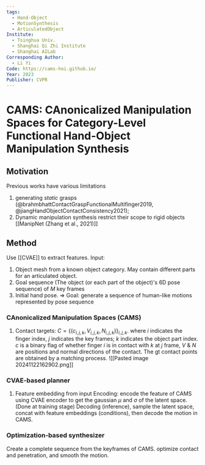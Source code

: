 ```yaml
---
tags:
  - Hand-Object
  - MotionSynthesis
  - ArticulatedObject
Institute:
  - Tsinghua Univ.
  - Shanghai Qi Zhi Institute
  - Shanghai AILab
Corresponding Author:
  - Li Yi
Code: https://cams-hoi.github.io/
Year: 2023
Publisher: CVPR
---
```

# CAMS: CAnonicalized Manipulation Spaces for Category-Level Functional Hand-Object Manipulation Synthesis
## Motivation
Previous works have various limitations
1. generating *static* grasps (@brahmbhattContactGraspFunctionalMultifinger2019, @jiangHandObjectContactConsistency2021);
2. Dynamic manipulation synthesis restrict their scope to rigid objects [[ManipNet (Zhang et al., 2021)]]
## Method
Use [[CVAE]] to extract features.
Input: 
1. Object mesh from a known object category. May contain different parts for an articulated object.
2. Goal sequence (The object (or each part of the object)'s 6D pose sequence) of $M$ key frames
3. Initial hand pose.
=> Goal: generate a sequence of human-like motions represented by pose sequence
### CAnonicalized Manipulation Spaces (CAMS)
1. Contact targets: $C = \{(c_{i,j,k}, V_{i,j,k}, N_{i,j,k})\}_{i,j,k}$. where $i$ indicates the finger index, $j$ indicates the key frames; $k$ indicates the object part index. $c$ is a binary flag of whether finger $i$ is in contact with $k$ at $j$ frame, $V$ & $N$ are positions and normal directions of the contact.
The gt contact points are obtained by a matching process.
![[Pasted image 20241122162902.png]]
### CVAE-based planner
1. Feature embedding from input
Encoding: encode the feature of CAMS using CVAE encoder to get the gaussian $\mu$ and $\sigma$ of the latent space. (Done at training stage)
Decoding (inference), sample the latent space, concat with feature embeddings (conditions), then decode the motion in CAMS.

### Optimization-based synthesizer
Create a complete sequence from the keyframes of CAMS.
optimize contact and penetration, and smooth the motion.